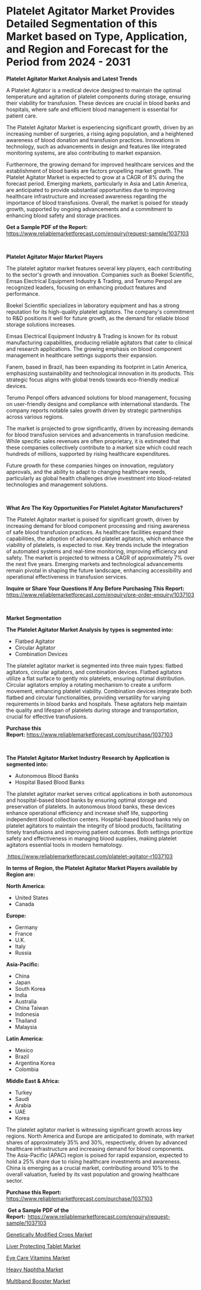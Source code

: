 <p><h1>Platelet Agitator Market Provides Detailed Segmentation of this Market based on Type, Application, and Region and Forecast for the Period from 2024 - 2031</h1></p><p><strong>Platelet Agitator Market Analysis and Latest Trends</strong></p>
<p><p>A Platelet Agitator is a medical device designed to maintain the optimal temperature and agitation of platelet components during storage, ensuring their viability for transfusion. These devices are crucial in blood banks and hospitals, where safe and efficient blood management is essential for patient care. </p><p>The Platelet Agitator Market is experiencing significant growth, driven by an increasing number of surgeries, a rising aging population, and a heightened awareness of blood donation and transfusion practices. Innovations in technology, such as advancements in design and features like integrated monitoring systems, are also contributing to market expansion. </p><p>Furthermore, the growing demand for improved healthcare services and the establishment of blood banks are factors propelling market growth. The Platelet Agitator Market is expected to grow at a CAGR of 8% during the forecast period. Emerging markets, particularly in Asia and Latin America, are anticipated to provide substantial opportunities due to improving healthcare infrastructure and increased awareness regarding the importance of blood transfusions. Overall, the market is poised for steady growth, supported by ongoing advancements and a commitment to enhancing blood safety and storage practices.</p></p>
<p><strong>Get a Sample PDF of the Report:&nbsp;</strong> <a href="https://www.reliablemarketforecast.com/enquiry/request-sample/1037103?utm_campaign=1102&utm_medium=2&utm_source=Github&utm_content=ia&utm_term=05122024&utm_id=platelet-agitator">https://www.reliablemarketforecast.com/enquiry/request-sample/1037103</a></p>
<p>&nbsp;</p>
<p><strong>Platelet Agitator Major Market Players</strong></p>
<p><p>The platelet agitator market features several key players, each contributing to the sector's growth and innovation. Companies such as Boekel Scientific, Emsas Electrical Equipment Industry & Trading, and Terumo Penpol are recognized leaders, focusing on enhancing product features and performance.</p><p>Boekel Scientific specializes in laboratory equipment and has a strong reputation for its high-quality platelet agitators. The company's commitment to R&D positions it well for future growth, as the demand for reliable blood storage solutions increases.</p><p>Emsas Electrical Equipment Industry & Trading is known for its robust manufacturing capabilities, producing reliable agitators that cater to clinical and research applications. The growing emphasis on blood component management in healthcare settings supports their expansion. </p><p>Fanem, based in Brazil, has been expanding its footprint in Latin America, emphasizing sustainability and technological innovation in its products. This strategic focus aligns with global trends towards eco-friendly medical devices.</p><p>Terumo Penpol offers advanced solutions for blood management, focusing on user-friendly designs and compliance with international standards. The company reports notable sales growth driven by strategic partnerships across various regions.</p><p>The market is projected to grow significantly, driven by increasing demands for blood transfusion services and advancements in transfusion medicine. While specific sales revenues are often proprietary, it is estimated that these companies collectively contribute to a market size which could reach hundreds of millions, supported by rising healthcare expenditures.</p><p>Future growth for these companies hinges on innovation, regulatory approvals, and the ability to adapt to changing healthcare needs, particularly as global health challenges drive investment into blood-related technologies and management solutions.</p></p>
<p>&nbsp;</p>
<p><strong>What Are The Key Opportunities For Platelet Agitator Manufacturers?</strong></p>
<p><p>The Platelet Agitator market is poised for significant growth, driven by increasing demand for blood component processing and rising awareness of safe blood transfusion practices. As healthcare facilities expand their capabilities, the adoption of advanced platelet agitators, which enhance the viability of platelets, is expected to rise. Key trends include the integration of automated systems and real-time monitoring, improving efficiency and safety. The market is projected to witness a CAGR of approximately 7% over the next five years. Emerging markets and technological advancements remain pivotal in shaping the future landscape, enhancing accessibility and operational effectiveness in transfusion services.</p></p>
<p><strong>Inquire or Share Your Questions If Any Before Purchasing This Report:</strong> <a href="https://www.reliablemarketforecast.com/enquiry/pre-order-enquiry/1037103?utm_campaign=1102&utm_medium=2&utm_source=Github&utm_content=ia&utm_term=05122024&utm_id=platelet-agitator">https://www.reliablemarketforecast.com/enquiry/pre-order-enquiry/1037103</a></p>
<p>&nbsp;</p>
<p><strong>Market Segmentation</strong></p>
<p><strong>The Platelet Agitator Market Analysis by types is segmented into:</strong></p>
<p><ul><li>Flatbed Agitator</li><li>Circular Agitator</li><li>Combination Devices</li></ul></p>
<p><p>The platelet agitator market is segmented into three main types: flatbed agitators, circular agitators, and combination devices. Flatbed agitators utilize a flat surface to gently mix platelets, ensuring optimal distribution. Circular agitators employ a rotating mechanism to create a uniform movement, enhancing platelet viability. Combination devices integrate both flatbed and circular functionalities, providing versatility for varying requirements in blood banks and hospitals. These agitators help maintain the quality and lifespan of platelets during storage and transportation, crucial for effective transfusions.</p></p>
<p><strong>Purchase this Report:&nbsp;</strong><a href="https://www.reliablemarketforecast.com/purchase/1037103?utm_campaign=1102&utm_medium=2&utm_source=Github&utm_content=ia&utm_term=05122024&utm_id=platelet-agitator">https://www.reliablemarketforecast.com/purchase/1037103</a></p>
<p>&nbsp;</p>
<p><strong>The Platelet Agitator Market Industry Research by Application is segmented into:</strong></p>
<p><ul><li>Autonomous Blood Banks</li><li>Hospital Based Blood Banks</li></ul></p>
<p><p>The platelet agitator market serves critical applications in both autonomous and hospital-based blood banks by ensuring optimal storage and preservation of platelets. In autonomous blood banks, these devices enhance operational efficiency and increase shelf life, supporting independent blood collection centers. Hospital-based blood banks rely on platelet agitators to maintain the integrity of blood products, facilitating timely transfusions and improving patient outcomes. Both settings prioritize safety and effectiveness in managing blood supplies, making platelet agitators essential tools in modern hematology.</p></p>
<p><a href="https://www.reliablemarketforecast.com/platelet-agitator-r1037103?utm_campaign=1102&utm_medium=2&utm_source=Github&utm_content=ia&utm_term=05122024&utm_id=platelet-agitator">&nbsp;https://www.reliablemarketforecast.com/platelet-agitator-r1037103</a></p>
<p><strong>In terms of Region, the Platelet Agitator Market Players available by Region are:</strong></p>
<p>
    <p> <strong> North America: </strong>
        <ul>
            <li>United States</li>
            <li>Canada</li>
        </ul>
        </p> 
    <p> <strong> Europe: </strong>
        <ul>
            <li>Germany</li>
            <li>France</li>
            <li>U.K.</li>
            <li>Italy</li>
            <li>Russia</li>
        </ul>
        </p> 
    <p> <strong> Asia-Pacific: </strong>
        <ul>
            <li>China</li>
            <li>Japan</li>
            <li>South Korea</li>
            <li>India</li>
            <li>Australia</li>
            <li>China Taiwan</li>
            <li>Indonesia</li>
            <li>Thailand</li>
            <li>Malaysia</li>
        </ul>
        </p> 
    <p> <strong> Latin America: </strong>
        <ul>
            <li>Mexico</li>
            <li>Brazil</li>
            <li>Argentina Korea</li>
            <li>Colombia</li>
        </ul>
        </p> 
    <p> <strong> Middle East & Africa: </strong>
        <ul>
            <li>Turkey</li>
            <li>Saudi</li>
            <li>Arabia</li>
            <li>UAE</li>
            <li>Korea</li>
        </ul>
    </p>
    </p>
<p><p>The platelet agitator market is witnessing significant growth across key regions. North America and Europe are anticipated to dominate, with market shares of approximately 35% and 30%, respectively, driven by advanced healthcare infrastructure and increasing demand for blood components. The Asia-Pacific (APAC) region is poised for rapid expansion, expected to hold a 25% share due to rising healthcare investments and awareness. China is emerging as a crucial market, contributing around 10% to the overall valuation, fueled by its vast population and growing healthcare sector.</p></p>
<p><strong>Purchase this Report: </strong><a href="https://www.reliablemarketforecast.com/purchase/1037103?utm_campaign=1102&utm_medium=2&utm_source=Github&utm_content=ia&utm_term=05122024&utm_id=platelet-agitator">https://www.reliablemarketforecast.com/purchase/1037103</a></p>
<p>&nbsp;<strong>Get a Sample PDF of the Report:&nbsp;&nbsp;</strong><a href="https://www.reliablemarketforecast.com/enquiry/request-sample/1037103?utm_campaign=1102&utm_medium=2&utm_source=Github&utm_content=ia&utm_term=05122024&utm_id=platelet-agitator">https://www.reliablemarketforecast.com/enquiry/request-sample/1037103</a></p>
<p><strong></strong></p>
<p><p><a href="https://issuu.com/reportprime-2/docs/genetically-modified-crops-market-size-2030.pptx?utm_campaign=1102&utm_medium=2&utm_source=Github&utm_content=ia&utm_term=05122024&utm_id=platelet-agitator">Genetically Modified Crops Market</a></p><p><a href="https://www.linkedin.com/pulse/assessment-liver-protecting-tablet-market-current-landscape-dxfbe?utm_campaign=1102&utm_medium=2&utm_source=Github&utm_content=ia&utm_term=05122024&utm_id=platelet-agitator">Liver Protecting Tablet Market</a></p><p><a href="https://www.linkedin.com/pulse/eye-care-vitamins-market-global-regional-analysis-2024-5iore?utm_campaign=1102&utm_medium=2&utm_source=Github&utm_content=ia&utm_term=05122024&utm_id=platelet-agitator">Eye Care Vitamins Market</a></p><p><a href="https://issuu.com/reportprime-2/docs/heavy-naphtha-market-size-2030.pptx?utm_campaign=1102&utm_medium=2&utm_source=Github&utm_content=ia&utm_term=05122024&utm_id=platelet-agitator">Heavy Naphtha Market</a></p><p><a href="https://www.linkedin.com/pulse/multiband-booster-market-update-growth-goals-size-expanding-flenf?utm_campaign=1102&utm_medium=2&utm_source=Github&utm_content=ia&utm_term=05122024&utm_id=platelet-agitator">Multiband Booster Market</a></p></p>
